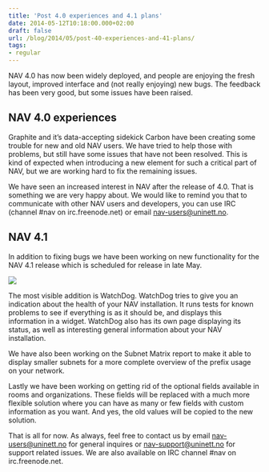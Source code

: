 ```yaml
---
title: 'Post 4.0 experiences and 4.1 plans'
date: 2014-05-12T10:18:00.000+02:00
draft: false
url: /blog/2014/05/post-40-experiences-and-41-plans/
tags: 
- regular
---
```


NAV 4.0 has now been widely deployed, and people are enjoying the fresh layout, improved interface and (not really enjoying) new bugs. The feedback has been very good, but some issues have been raised.

## NAV 4.0 experiences

Graphite and it’s data-accepting sidekick Carbon have been creating some trouble for new and old NAV users. We have tried to help those with problems, but still have some issues that have not been resolved. This is kind of expected when introducing a new element for such a critical part of NAV, but we are working hard to fix the remaining issues.

We have seen an increased interest in NAV after the release of 4.0. That is something we are very happy about. We would like to remind you that to communicate with other NAV users and developers, you can use IRC (channel #nav on irc.freenode.net) or email [nav-users@uninett.no](mailto:nav-users@uninett.no).

## NAV 4.1

In addition to fixing bugs we have been working on new functionality for the NAV 4.1 release which is scheduled for release in late May.

![](/image/blog/tumblr_inline_n5gve1payr1sww2qo.png)

The most visible addition is WatchDog. WatchDog tries to give you an indication about the health of your NAV installation. It runs tests for known problems to see if everything is as it should be, and displays this information in a widget. WatchDog also has its own page displaying its status, as well as interesting general information about your NAV installation.

We have also been working on the Subnet Matrix report to make it able to display smaller subnets for a more complete overview of the prefix usage on your network.

Lastly we have been working on getting rid of the optional fields available in rooms and organizations. These fields will be replaced with a much more flexible solution where you can have as many or few fields with custom information as you want. And yes, the old values will be copied to the new solution.

That is all for now. As always, feel free to contact us by email [nav-users@uninett.no](mailto:nav-users@uninett.no) for general inquires or [nav-support@uninett.no](mailto:nav-support@uninett.no) for support related issues. We are also available on IRC channel #nav on irc.freenode.net.
